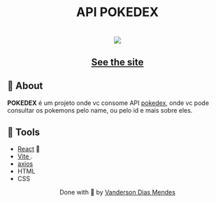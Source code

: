 <h1 align="center">API POKEDEX
</h1>


<h1 align="center">
  <img 
    src="https://vandersonmendes.github.io/Portf-lio/assets/img/Projeto%20Pokedex.png"
  />
</h1>


<h2 align="center">
  <a href="https://pokedex-blond-psi.vercel.app/" target="_blank">See the site</a>
</h2>


## 🧾 About

**POKEDEX** é um projeto onde vc consome API [pokedex](https://pokeapi.co/), onde vc pode consultar os pokemons pelo name, ou pelo id e mais sobre eles.

## 🔧 Tools

- [React](https://reactjs.org) 💙
- [Vite ](https://vitejs.dev/).
- [axios](https://axios-http.com/ptbr/docs/intro)
- HTML
- CSS





<p align="center">Done with 💙 by <a href="https://vandersonmendes.github.io/Portf-lio/">Vanderson Dias Mendes</a></p>
